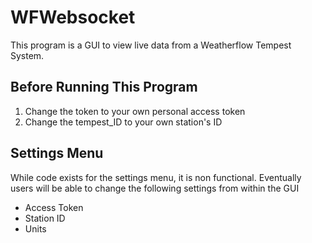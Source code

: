 # WFWebsocket
This program is a GUI to view live data from a Weatherflow Tempest System.

## Before Running This Program
1. Change the token to your own personal access token
2. Change the tempest_ID to your own station's ID

## Settings Menu
While code exists for the settings menu, it is non functional. Eventually users will be able to change the following settings from within the GUI
- Access Token
- Station ID
- Units

